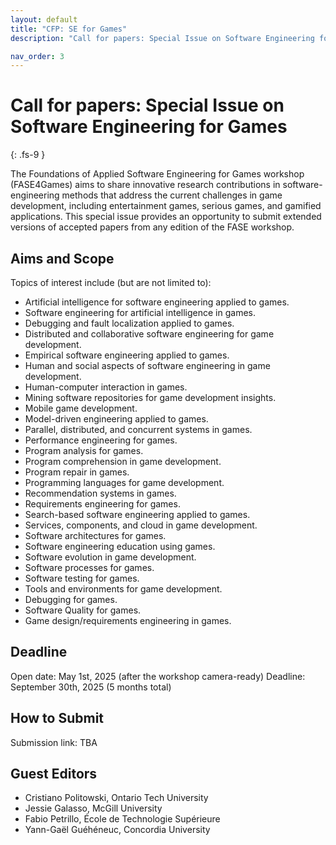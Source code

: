 ```yaml
---
layout: default
title: "CFP: SE for Games"
description: "Call for papers: Special Issue on Software Engineering for Games"

nav_order: 3
---
```


# Call for papers: Special Issue on Software Engineering for Games
{: .fs-9 }

The Foundations of Applied Software Engineering for Games workshop (FASE4Games) aims to share innovative research contributions in software-engineering methods that address the current challenges in game development, including entertainment games, serious games, and gamified applications.
This special issue provides an opportunity to submit extended versions of accepted papers from any edition of the FASE workshop.

## Aims and Scope

Topics of interest include (but are not limited to): 

-   Artificial intelligence for software engineering applied to games.
-   Software engineering for artificial intelligence in games.
-   Debugging and fault localization applied to games.
-   Distributed and collaborative software engineering for game development.
-   Empirical software engineering applied to games.
-   Human and social aspects of software engineering in game development.
-   Human-computer interaction in games.
-   Mining software repositories for game development insights.
-   Mobile game development.
-   Model-driven engineering applied to games.
-   Parallel, distributed, and concurrent systems in games.
-   Performance engineering for games.
-   Program analysis for games.
-   Program comprehension in game development.
-   Program repair in games.
-   Programming languages for game development.
-   Recommendation systems in games.
-   Requirements engineering for games.
-   Search-based software engineering applied to games.
-   Services, components, and cloud in game development.
-   Software architectures for games.
-   Software engineering education using games.
-   Software evolution in game development.
-   Software processes for games.
-   Software testing for games.
-   Tools and environments for game development.
-   Debugging for games.
-   Software Quality for games.
-   Game design/requirements engineering in games.

## Deadline

Open date: May 1st, 2025 (after the workshop camera-ready)
Deadline: September 30th, 2025 (5 months total)

## How to Submit

Submission link: TBA

## Guest Editors

- Cristiano Politowski, Ontario Tech University
- Jessie Galasso, McGill University
- Fabio Petrillo, École de Technologie Supérieure
- Yann-Gaël Guéhéneuc, Concordia University
